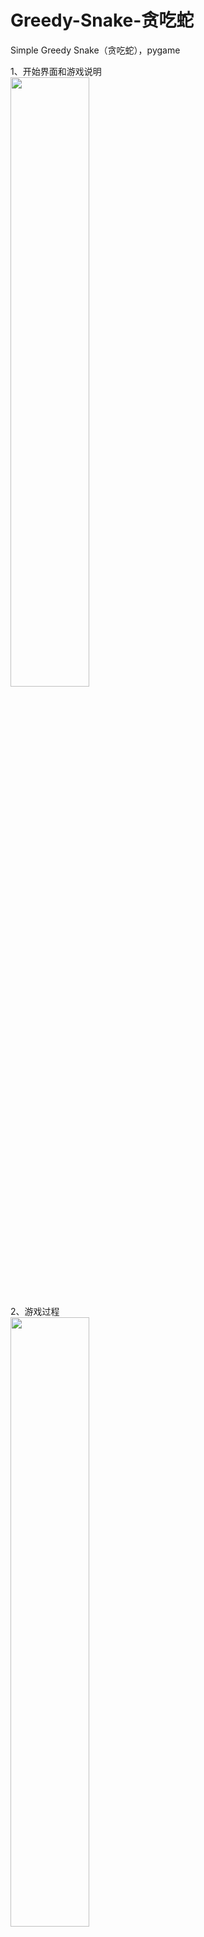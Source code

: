 # Greedy-Snake-贪吃蛇
Simple Greedy Snake（贪吃蛇），pygame

1、开始界面和游戏说明  
<img src="https://github.com/zamLily/Greedy-Snake-/blob/master/start.png" width="50%" height="50%">

  
  
2、游戏过程  
<img src="https://github.com/zamLily/Greedy-Snake-/blob/master/process.png" width="50%" height="50%">

  
  
3、游戏结束  
<img src="https://github.com/zamLily/Greedy-Snake-/blob/master/end.png" width="50%" height="50%">  
  

将py导出为exe：
pyinstaller -F -w Greedy_Snake.py  
  
  
记得把exe_pic中的图片放到exe所在目录下（还有Greedy_Snake.py目录下）！

